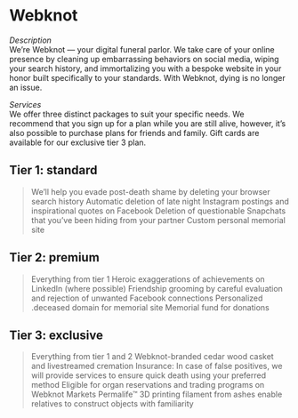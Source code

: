 # Webknot

*Description*<br>
We’re Webknot — your digital funeral parlor. We take care of your online presence by cleaning up embarrassing behaviors on social media, wiping your search history, and immortalizing you with a bespoke website in your honor built specifically to your standards. With Webknot, dying is no longer an issue.

*Services*<br>
We offer three distinct packages to suit your specific needs. We recommend that you sign up for a plan while you are still alive, however, it’s also possible to purchase plans for friends and family. Gift cards are available for our exclusive tier 3 plan. 

## Tier 1: standard
>We’ll help you evade post-death shame by deleting your browser search history
>Automatic deletion of late night Instagram postings and inspirational quotes on Facebook
>Deletion of questionable Snapchats that you’ve been hiding from your partner
>Custom personal memorial site

## Tier 2: premium
>Everything from tier 1
>Heroic exaggerations of achievements on LinkedIn (where possible)
>Friendship grooming by careful evaluation and rejection of unwanted Facebook connections
>Personalized .deceased domain for memorial site
>Memorial fund for donations 

## Tier 3: exclusive
>Everything from tier 1 and 2
>Webknot-branded cedar wood casket and livestreamed cremation
>Insurance: In case of false positives, we will provide services to ensure quick death using your preferred method
>Eligible for organ reservations and trading programs on Webknot Markets
>Permalife™ 3D printing filament from ashes enable relatives to construct objects with familiarity 
